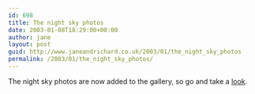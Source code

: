 ```yaml
---
id: 698
title: The night sky photos
date: 2003-01-08T18:29:00+00:00
author: jane
layout: post
guid: http://www.janeandrichard.co.uk/2003/01/the_night_sky_photos
permalink: /2003/01/the_night_sky_photos/
---
```

The night sky photos are now added to the gallery, so go and take a [look](http://v1.janeandrichard.co.uk/photos/2003_01_07/).
